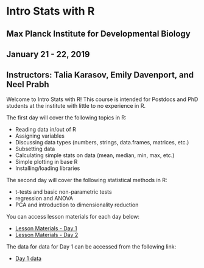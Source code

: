 # Intro Stats with R
## Max Planck Institute for Developmental Biology
## January 21 - 22, 2019
## Instructors: Talia Karasov, Emily Davenport, and Neel Prabh

Welcome to Intro Stats with R! 
This course is intended for Postdocs and PhD students at the institute with little to no experience in R. 

The first day will cover the following topics in R:

* Reading data in/out of R
* Assigning variables
* Discussing data types (numbers, strings, data.frames, matrices, etc.)
* Subsetting data
* Calculating simple stats on data (mean, median, min, max, etc.)
* Simple plotting in base R
* Installing/loading libraries


The second day will cover the following statistical methods in R: 

* t-tests and basic non-parametric tests
* regression and ANOVA
* PCA and introduction to dimensionality reduction

You can access lesson materials for each day below:

* [Lesson Materials - Day 1](day1_R.html)
* [Lesson Materials - Day 2](day2_stats_tkarasov.html)

The data for data for Day 1 can be accessed from the following link:
* [Day 1 data](https://raw.githubusercontent.com/erdavenport/MPI_Intro_Stats_with_R/master/surveys_complete.csv)